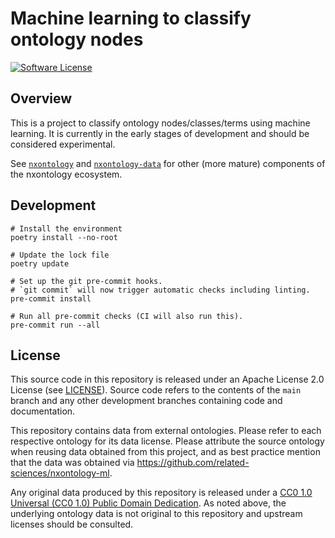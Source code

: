 # Machine learning to classify ontology nodes

[![Software License](https://img.shields.io/github/license/related-sciences/nxontology-ml?style=for-the-badge&logo=Apache&logoColor=white)](https://github.com/related-sciences/nxontology-ml/blob/main/LICENSE)  

## Overview

This is a project to classify ontology nodes/classes/terms using machine learning.
It is currently in the early stages of development and should be considered experimental.

See [`nxontology`](https://github.com/related-sciences/nxontology) and [`nxontology-data`](https://github.com/related-sciences/nxontology-data) for other (more mature) components of the nxontology ecosystem.

## Development

```shell
# Install the environment
poetry install --no-root

# Update the lock file
poetry update

# Set up the git pre-commit hooks.
# `git commit` will now trigger automatic checks including linting.
pre-commit install

# Run all pre-commit checks (CI will also run this).
pre-commit run --all
```

## License

This source code in this repository is released under an Apache License 2.0 License
(see [LICENSE](LICENSE)).
Source code refers to the contents of the `main` branch and any other development branches containing code and documentation.

This repository contains data from external ontologies.
Please refer to each respective ontology for its data license.
Please attribute the source ontology when reusing data obtained from this project,
and as best practice mention that the data was obtained via <https://github.com/related-sciences/nxontology-ml>.

Any original data produced by this repository is released under a [CC0 1.0 Universal (CC0 1.0) Public Domain Dedication](https://creativecommons.org/publicdomain/zero/1.0/).
As noted above, the underlying ontology data is not original to this repository and upstream licenses should be consulted.
